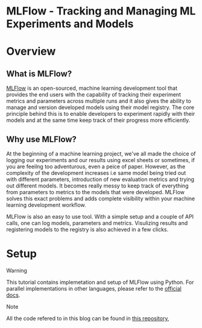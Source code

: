 # MLFlow - Tracking and Managing ML Experiments and Models

# Overview
## What is MLFlow?
[MLFlow](https://mlflow.org/) is an open-sourced, machine learning development tool that provides the end users with the capability of tracking their experiment metrics and parameters across multiple runs and it also gives the ability to manage and version developed models using their model registry. The core principle behind this is to enable developers to experiment rapidly with their models and at the same time keep track of their progress more efficiently.

## Why use MLFlow?
At the beginning of a machine learning project, we've all made the choice of logging our experiments and our results using excel sheets or sometimes, if you are feeilng too adventurous, even a peice of paper. However, as the complexity of the development increases i.e same model being tried out with different parameters, introduction of new evaluation metrics and trying out different models. It becomes really messy to keep track of everything from parameters to metrics to the models that were developed. MLFlow solves this exact problems and adds complete visibility within your machine learning development workflow.

MLFlow is also an easy to use tool. With a simple setup and a couple of API calls, one can log models, parameters and metrics. Visulizing results and registering models to the registry is also achieved in a few clicks.

# Setup
> [!WARNING]
> This tutorial contains implemetation and setup of MLFlow using Python. For parallel implementations in other languages, please refer to the [official docs](https://mlflow.org/docs/latest/index.html).

> [!NOTE]
> All the code refered to in this blog can be found in [this repository](https://github.com/vimalsheoran/learn-mlflow), 

